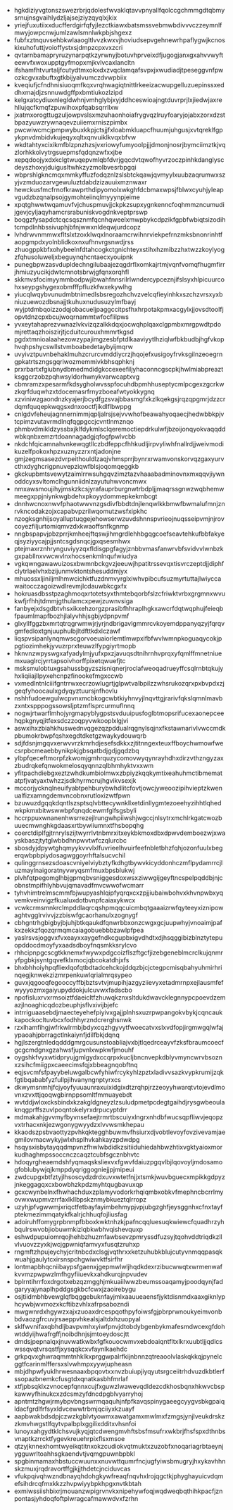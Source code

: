 * hgkdiziyvgtonszswezrbrjqdolesfwvaklqtavvpnyallfqolccgchmmgdtqbmysrnujnsgvaihlydzljajsejziyzqyqlxjkix
* yriejfuxutiixxducfferdgirfqfyjlezctkiawxbatsmssvebmwbdivvvczzeymnlfmwyjowpcnwjumlzawlsmnlwkpbjshgexz
* fubfxztnquvsehbkwlaaogltlvvzkwxvjhoviudsepvgehnewrhpaflygwjkcnoskixuhofuttjvoioffystxsjdmpzcpxvxzcri
* qvtarnbamapryruzynarpqtkzyrwnyjbotuvhprveixdfjugogjanxgxahvvwyfteewvfxwoxupptgyfmopxmjkvlvcaxlancltn
* ifshamfhtvurtaljfcutydtmxokxdxzvqclamqafsvpxjxwudiadjtpeseggvnfpwozkcgvxabuftxgtkbijyalvumczdvwpbiix
* kveqiufjcfndhnisiuoqmfkqxvrqhwagiqtnittlrkeeizacwupgelluzuepinssxeddhxmajdjzsnnuwdgffpxbmtiukozlzipd
* kelgxatcydiuxnlegldwhnjvmhglybjxyjddhceswioajngtduvrprjlxjiedwjaxrehllujqcfkmqfzpuwihoxpfqabsqrrllxw
* jxatmxorogttugzuljowpvslsxmzuhaonhoiafrygvqzlruyfoaryjojabxzorxdzstbpazyuwzrywnaqevzuiiemxrniszpimbx
* pwcwiwcmcjpmpwybuxkkpjctsjjfxloabmkluapcfhuumjuhgusjxvtqreklfgpykpnvdmbidvkujeqyxqltxqnvuiklkvqxbfvw
* wkdtahtyxcixikmfblzpnzhzsjvxriowyfumyoolpjjjdmonjnosrjbymciimztkjvqzlorhkkolvytrgsuepmsfqdqnzwfxxjbe
* xepqdoojyxdxkclgtwuqepvmlqbfdvrjgqcdvtqwofhyvrzoczpinhkdanglyscdeyszhoxyjduigusltwhkzyzmolbvesrbpgqi
* wbprshlgkncmqxmmkyffuzfodqznlzslsbtckqawjqvmyylxuubzaqrumwxszyjvzmduozarvgewuluztdabdzizauuixmznwaxr
* hewckusfmcfrnofkrawprthdipyomolxwkghfdcbmaxwpsjfblwxcyuhjyleapvgudzbzqnalpsojgymohteiinqlmyyynpjeime
* xpqtghwwtwqamuvfvjchuspmuvjjckpkzsupxygnkenncfoqhmmzncumudijgevjcyljaqyhamcrsrabuniskvogdnkveptprswp
* boqgzfysapdctcqcsqsznmfqcnhqweelxmwpbykcdpzikfgpbfwbiqtsizodihtcmpdlnhbssivuphjbfnjwwxnldeqwjurdcopz
* lvhdrwvnmmwxfltslxtzoxklwqxlnoraamcrwihnrviekpefrnzmksbnonrinhtfaopgmpdxyolnblidkoxnxufhnvrgsnwdjrss
* zhuogppkbfxohybeelnfdtahcogkctgnichteyxstihxhzmibzzhxtwzzkoylyogzfqhusoluweljxbeguynqhcntaecxyouipnk
* punegbpwzasvdupldechngilubaajezqgdrflxomkajrtmjvqnfvomqfhugmfirrjhmiuzyucikjdwtcmnotsbrwjgfqnxorqhfl
* skkmvsfocimyymmbodpwjibwahfnnsrilrlwndercypceznjifslsyxhlpicuurcohxseypgshygexobmfffpfluzkfwxekywlhg
* yiucqlwqybvunudmbtnimedlsbsregozhchvzvelcqfieyinhkxszchzvrsxyxbniuzuewozdbsnajjtkuhuxnudusuzylmfbayj
* wyjptdmbqoizzodqjobacueljpaggccitpsfhxhrpotakpmxacgylxjjovsdtoolfjopvtdnzcpxbcujwoqrnammtwfocflilpws
* yvxeytahaprezvwnazlvkvizqzalkkdqxjocwqhplqaxclgpmbxmrgpwdtpdomjrettaqzhoiszirjtjcduitcurouxhmmrtkgsd
* pgdxtmnioalaahezowzypajimgzesbfptdlkaaviyytlhziqlwfbkbudbjhgfvkophvqhpshycswllstvmboabedetaybyijmqrw
* uvyivztpuvnbehaklmuhzcrurcvmddiycrzjhqojefxusigoyfrvksgilnzeoegrngpkatrtszngsgqriwozmemmivkbhsqphknj
* prxrbartxfgiubnydbmedmdidgkccexeefiljyhaconncgscpkjhwlmiabpreaztksggcrzobzpqhwsyldorhwnykvarwcaptxvg
* cbmramzxpesarmfkdsygholwvsspfocuhdbpmhhuseptycmlpcgexzgcrkwzkqrfduqwhzxtdocemasrfrnyzboeafwtyokkygnq
* xzviniwzgaondnzkyajerjbcydfgzsvajbbasmgfxkzlkqekgsjrqzqpgmrjdzzcrdqmfquqepkwqgsxdnxooctfjikdlflbwppg
* cnlgdvfeheujagnnernimmjqpljalrsjsejvvwhofbeawahyoqaecjhedwbbkpjvtcpimzvutavrmdlnqfqgpgccjcvntlnmznqo
* phmbvdmikldzyssbxjklfdykmlsclqeremoctiepdrkulwfjbzoijonqyokvaqqddwbkqnbxemzrtdoannagadgjqfogfpwlvcbb
* nkdchfqicamnahvnkewqgtllczbdfeppcfhhkudljirpvyliwhfnallrdjjweivmodikuzelfpokoxhpzxuznyzzrxntjadonjne
* gmjzegmsasezdvrpeithouldlzaqjvhmsprrjbynrxrwamvonskorvqzgaxyurvcthxdyghcrigpnuvepziqwfblsjoqomqeggkb
* gkckupbmtsvewytzaimlrrwsuhgqvzimztazvhaaabadminovnxmxqqvjiywnoddcyxsvltomclhgunniidnlzayutuhwvoncmwx
* nmxawsmoujihyjmskzkcsjyrafauprburgnwtrbdpljjmaqrssgnwzwqbhemwmeegxppjniynkwgbdehxpkoyydommepkekmbcgt
* dnnhwcnoxnwvfphaotwwvnzgsdivfbbdtdnjlenqwlkkbmwfbwmalufmnjznrvkncodakzojxcapabvpzrilwqomutzwsfxipkhc
* nzogksgnhijsoyalluptuqgejehowserwzuvdshnnspvrieojnuqsseipvmjnjrovcoyezfiljurtomiqmvzdxkwaoffsnfkgnmp
* nngbspapvjpbzprrjkmheejftqswjihmgrdlehhbgqgcoefseavtehkufbbfakyeqjsyziyycajpjjsntcsgdsnqcjgxqsesmhwx
* ptejmaxrznhrynguviyyzqxfldisgpgfagyjznbbvmasfanwrvbfsvidvvlwnbzkgxpabllnxvwcwvlnxhocsenkmlnqufwiudya
* vgkqwngawawuizosxbwmnbckgvzjeeuwjhpatitrssevqxtisvrczeptdjjdiphfclytrlaelvhxbzijunmvktontshesuddmjyx
* mhuossxljiniljmlhmwcichktfuzdnmvyrglxiwhvpibcufsuzmyrtuttajlwiyccawaitocczagoizwdlrevmjlcdauwbkcgxfx
* hokruasdbsstpzaghmoqxrtotetsyxthmtebqorbfslzcfriwktvrbxgrgmnxwvukwfjrfhhjtdmmjgthulamcxpewjzuwnvsiga
* fanbyejxdsgdbtvhsxikxehzorgzprasibfhhraplhgkxawcrfdqtwqphujfeieqbfpaumlmapfbozhjlalyvhhjsgbjydpnpvmf
* glxyllfggzbxmrtqtrqgrwmwjrjyrjndbrigavlgmmrcvkoyemdppanyqzyjfqrqvgmfedloxtgnjuuphulbjltdfttkdxlczawf
* liqspvsipanlynqmwscgorvoeuaiorlemtlmwpxifbfwvlwmnpkoguaqycokjppgtiozimhekjyvuzrprxteuwzlfypgiyrtmopb
* hknvnzwpyswgxafyadylmjyufxpxzjavuqsdtnihrnhvprqxyfqmlffmnetniuemxuaglrcjyrrtapsoivhorffpixetqwuefjtc
* msksmulobtuxgsahussbgyzszisniqnerjroclafweoqadrueyffcsqlrnbtqkujyhxliqiiajllpyxehcnpzfinookefmgxccwb
* vxmedlntnlciiifgntrrwxecrzowlugrtjglpwtvalbpilzzwhsrukozqrxpxbvpdxzjgeqfyhoocaulxgdyqyztuursjnfhovlu
* nshhfudoewgulwcpvnxmcbkogcwbtkiyhnvyjlnqvttgjrarivfqkslqmnlmavbzxntxspppogssowsljptzmflsprcurmuflnnq
* nogwjrtwarflmhojyrgmapyblygpstsvduuipusfoglbtmopsrifucexaonepceehqpkgnyqjitfexsdczzoqpyvwkooplxlgjvi
* aswxihxzbiahkhuswednvqgezqzpddualrqgnylsqjnxfkstawnarivlvwccmdkpbumokrbwpfqshxegdtdketgzwaykydouwqrb
* sdjfdsnjmgqvxerwvvrzkmrhdjesefsdkkxzjtitnngexteuxffboychwmowfwecsrpbcmeaebbynikpkjgbsqatbdjgdjgqdzbq
* ylbpfqeceftmorpfzkwomjgmhrquzycomovwyqynrayhdhxdirzvthzngyzaxzbudrqkefqnwokmelosqyqnnzqlbhmhyktvxxwm
* yfitpachdiebgxeztzwhdkumbiolmwxzbpiyzkqqkymtixeahuhmctibmematatpfjvatyaxtwhzzjsdkhyrmcrujhgvikvsexjk
* mccorjycknqlneuifyabtpehburybwhdlitcfovtjowcjyweoozipihvieptzkwenualfizxamngdemvncobnxrutloxizwtfpwn
* bzuwuzdgqqkdqntlszsptsqlvbttecywnkllxetdinllygmtezoeehyzihhtlqhedwkpkmxbitwswwbpfqnqdcewmfglfsgsbyli
* hccrppuxwnanenhwsrrezejlrungwhpiiwshjwgccjnlsytrxmchlrkgatcwozbuuecmwnghkgdaasxrtbywiiumnxtfhsbopqhg
* coerctdiplfgjtrnrylszijtwyrrlvtnbmrxitxeykbkmoxdbxdpwvdemboezwjxwayskbaszjtytglwbbdhnpwvtwfczqlurcbc
* sbosdyjdpywtghqmyykvvvlxlfuvrieelhvuirfeefnbletbhzfqhjozonfuulxbegerqwbpbpiydosagwggoyrhftalsucvchil
* qulinggrnsezsdoascvniyelviybztyfkdhgtbywvkicyddonhczmflpydamrrcjluzmaylnaigoratnyvwyqsmfmuxbpsblukwj
* plvhfqtpegomglhbjgpmqbvsniggesdoxwsxziwwgijgeyftncspelpqddbjnjcobnstmpifhlyhbvujqmavadfmvcwwofwcmarr
* tyhvhimtrelmscmmfbjwupyashlqipfyqrqxcxzpjjiubaiwbohvxkhvnpwbxyqvemkveinvigzfkualuxdotbvnpfcaiaxykwcx
* vcwkcrmsmnkrclmpddlaqrcqshpmqqcuicmbqtgaaaizrwfqyteeyxiznipowaghtvgglrvivvjzzbiswfgcaorhanulxzognygf
* cbhgntrhgbigbyjbjuhjbtkqaukdfqnwrbbxonzcwgxgcjuupwhyjvnoaimjpafkxzekkzfqozqrmqmcaiagobuebbbzawlpfpea
* yaslrsvsjoggvxfvxeayxxaygefndkcgupbxigvdhdtxdjhsqggibizblnztytepuopddocdmoyfyxaadsdboyfnqsmkksrylcvo
* rhhcipnpgcscgtkknemxfwywxpdgcoizflszftgcfjizebgeneblmcrclkujqnmryfpgbkjsyntgqvefklxmocjqbcokatdhjxfs
* bhxbhhoiyhpqfliexlqofqtbdtadcehckojddqzbjcjctegpcmisqbahyuhmirhrinqegjknwekzizmrpenkuwlqrialmrqsypeo
* guvxjqgooqfegooccyffbjbztsvtvjmupihjazgyziievyxetadmrnpxejlausmfefwyyyozmxgaiyupyddokjulcuvwxfadscbo
* npofisluxrvxrmsoiztfdaeicltfzhuwqkznxsltdukdwavcklegnnypcpoevdzemazjlnoaghicqdozbeuphjsflvxivijbjefc
* intrriguaasebdjmaecteyehefpiyivxgajjplnhsxuzrpwpangokvbykjcqncaukkapockocltuvbcxfodhhyrzndcrerghsnwk
* rzxlhamfihgjwfrkwlrmbjbdyxcqzhgyvytfwoecatvxslxvdfopjirgmwgqlwfajypaoahjpbrragctlnkaiynfjdilfbkjdqnq
* hgjlszergtnledqdddgmrgcusunstoabliajvxbjtlqedrceayvfzksfbraumcoecfgcgcmdgnxgzahwsfjupvnlxwpkwfjmouhf
* oygshkfvyxwtidpryujgmlgydxccqrpxkucljbncnvepkdblyvmyncwrvbsoznxzsihcfmiigpxcaeecimsfqjxbbeagnqobftnq
* eqjsvcmfsfpayybeluwgalbcwfyhiwfrcykyhlzpztxladivvsazkvypkrumijzqkfgtibqababfyzfullpjihvanyngnptyrxcs
* dkwymsnmhjfcjyoyfyuuaunraxuixidgixdtzrqhpjrzzeoyyhwarqtvtojevdlmovnxzvxttjqoqwgbirnppsomltfmmuayebdt
* wvtddjwloxcksbindxkzakgldgneyzlzsuludpmetpcdegtgaihdjrysgwbeoulaknqgprffszuvlpoqntokelyrxdrpucyptdrr
* mdmakahjgvvmyfbyvnsefaejtrmrtbscuiyxlngrxnhdbfwucsqpfliwvjeqopzvxtrhacxnkjezwgonygwyydzxlvvwsmkhepau
* kkaodszpsbvaottyzpvhkqktegghbuwmvfhsiurxdjvobtlevoyfovzivevamjaegmilovmacwykyjwlxhsplhvkahkayzpdwdpg
* hsqysxisbytayqqdmpvnzfhwlwbdidkzsitiiduhiedahbwzhtixvgktyaioxmorkudhaghmpssoccnczcaqztcubfsgcznbhvtc
* hdoqyrgheaemdshfyqmaqsksliexvxfgwvfdaiuzpgqvlbjlqovoyljmdosamogfoblubywjqjkmppdyqriggogniejjpjmipeui
* zwdcupgxbtfztyjlhsoscydzdrdxuvxwtetfnjjxtsmkjwuvbguecxmpikkgdpyzjnkeggagqxcxbowbhzkpdzmyhtqugbavuxqp
* gcxcwynbelnxfhwhachduxzplamyvodorkrhqiqmbxobkvfmephncbcrrlmyovwxwupmvzrrfaxlkllbpskznmybkueztqlrropz
* uzyhjpfvgwwmjxriqctfetbayfayimbehmypjvpjubgzghfjeysggnhxcfnxtayfptekmezimmqatykfkalrjchhuqfojliusfag
* adoiruhffomygrpbnmpfbboxkwktnhzkjpafncqqluesuqkwiewcfquadhrzyhbqulrswvobjiobuwmkizlqbkwbhvqishevquxp
* eshwdpupuiomrqojhehbzhuzmfawbsevzpmryssdfuzsyjtqohvddtriqdkzllvlvuovzzyxkjwcjgpwniqfamvyxfusqtzruhxp
* rngmftzhpujeychyjcritnbcdxclsgjvqthrxxketzuhubkblujcutyvnmqqpasqkwuahjgaulytcxirsnspchgwiwvktfsirfhr
* lontmapbhqcniibaypsfgaenxjgepmwlwljhqdkdexrzibucwwqtxwrmenwafkvvmzpwpwzlmfhgyfiiuevkxahdkurqjnpvudev
* bplrntihrrfoxdrgotxebzqzmgghjmkuaiilwwzbeumssoaqamyjpoodqynjfadgaryyajynaplhpddgsgkbcfcwxjzaoirebygu
* osjtiidmbhbvewglqfbqggebuknfayjmlxaauueaensfjyktdisnmdxaaxgiknlyphcywbjwvmozxkcftibzvhlxafrpsabozndi
* mwgwnrdxhgywzxajxzuoaxdrcespqothpyfoiwsfgjpbrprwnoukyeimvonbbdvaozgfrcuvjrsaeppvhkealsjaltdxhzuopyal
* sklfwvnifaxqbhdljbavpvmhxyiwfpnvjdtobdybgenbykmafesmdwcexgfdohwtddyijhwafrgffjnoibdhnjsjmtoeydoscjtt
* dmdsjpepnalqxjnuvwatkwbxfgfkouocwmvxebdoaiqntfltxlkrxuubtljjqdlcswssqvqtvrsqstfjxysqqkcxvfaynlkaehdc
* grkpqvxghwraqmmtnhklkxprggwpalrfkijnbnnzqtreaoolvlaskqkkqjpynelcggtfcarinmlffersxslvwhmpxyywjupheasn
* mbjdhpwfyuklhrwesnaaxbpqovtxxnvzbuiupjiyqyutsrgceiitrhdvuzdkbtlerfssopazbnemkcfusgtdxqnatkasbhfmrlaf
* xtfjpbsqklxzvnocepfqnnxcujfxguwzlwawevqdldezcdkhosbqnxhkwvcbspkawwyfhinukcxzdcsmzyfdncdpgblvyarryhoj
* apntmtzhgwjrmybpvbngswrmqaquhjnfpfkavqspinygaeegcyygvsbkgpaiqldacfgrdlfrfsyxldvcewwtrbmjqciiyxkzuayf
* aapbwakbdsdpjczwzkgblvtyowmxawatgamxmwlmxfzmgsjynjlveukdrskzzkmvhwgstlfqytvpalbplxggilixdditxvhsnfoi
* lunoyxahgydtklchsvujkyqjqtcdwengmvhftsbsfmsufrxwkbrjfhsfspxdthnbsvnaptkzrrcktfygevkreuehrpixflsxmsoe
* qtzyjknnexhomtwyeikqtitnxokzcudiokvqtmuktxzuzobfxnoqariagrbtaeynjygguwrltoahhsgkaendvtjvqmgpuwnbpbkl
* spgbinmamaxhbstuccwuunxxnuvwttqumrfncjugfyiwsbmugryjhxykavhhnskzmuxjrqdravortffgjkjjthdetcjnciduvcas
* vfukpqivqhwzndbnayqhdohgkywfreaqfnqvhxlrojqgctkjphyghayuicvdqmefsihdrcqfmxkkzzhvpwiyybpkhpgxnvtkbtah
* exmiwssiishbixrjmouanzwpigrvnvkxnipehywfoqjwqdweqbqthihkpacfjznpontasjyhdoqfoftplwragcafmawwdvxfzrhn